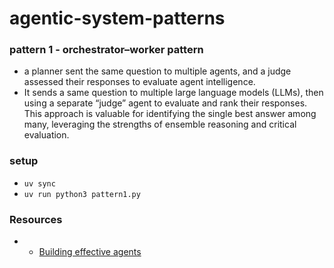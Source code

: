 # agentic-system-patterns

### pattern 1 - orchestrator–worker pattern
 -  a planner sent the same question to multiple agents, and a judge assessed their responses to evaluate agent intelligence.
 -  It sends a same question to multiple large language models (LLMs), then using a separate “judge” agent to evaluate and rank their responses. 
   This approach is valuable for identifying the single best answer among many, leveraging the strengths of ensemble reasoning and critical evaluation.










### setup



- `uv sync`
-  `uv run python3 pattern1.py `


### Resources

- - [Building effective agents](https://www.anthropic.com/engineering/building-effective-agents)
